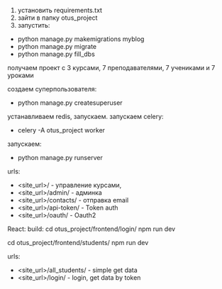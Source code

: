 1) установить requirements.txt
2) зайти в папку otus_project
3) запустить:
- python manage.py makemigrations myblog
- python manage.py migrate
- python manage.py fill_dbs

получаем проект с 3 курсами, 7 преподавателями, 7 учениками и 7 уроками

создаем суперпользователя:
- python manage.py createsuperuser

устанавливаем redis, запускаем.
запускаем celery:
- celery -A otus_project worker

запускаем:
- python manage.py runserver

urls:
- <site_url>/ - управление курсами, 
- <site_url>/admin/ - админка
- <site_url>/contacts/ - отправка email
- <site_url>/api-token/ - Token auth
- <site_url>/oauth/ - Oauth2


React:
build:
cd otus_project/frontend/login/
npm run dev

cd otus_project/frontend/students/
npm run dev

urls:
- <site_url>/all_students/ - simple get data 
- <site_url>/login/ - login, get data by token
 
